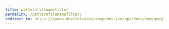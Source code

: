 ```yaml
---
title: patternfilenamefilter
permalink: /patternfilenamefilter/
redirect_to: https://guava.dev/releases/snapshot-jre/api/docs/com/google/common/io/PatternFilenameFilter.html
---
```


